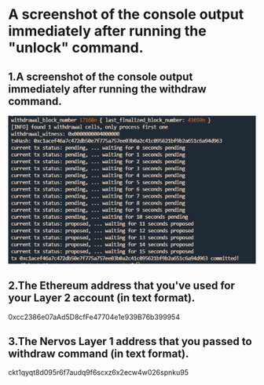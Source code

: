 # A screenshot of the console output immediately after running the "unlock" command.

## 1.A screenshot of the console output immediately after running the withdraw command.

![1.png](1.png)

## 2.The Ethereum address that you've used for your Layer 2 account (in text format).

0xcc2386e07aAd5D8cfFe47704e1e939B76b399954

## 3.The Nervos Layer 1 address that you passed to withdraw command (in text format).

ckt1qyqt8d095r6f7audq9f6scxz6x2ecw4w026spnku95
